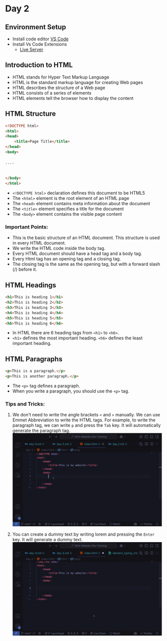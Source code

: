 # Day 2




## Environment Setup
- Install code editor [VS Code](https://code.visualstudio.com/)
- Install Vs Code Extensions
  - [Live Server](https://marketplace.visualstudio.com/items?itemName=ms-vscode.live-server)

## Introduction to HTML

- HTML stands for Hyper Text Markup Language
- HTML is the standard markup language for creating Web pages
- HTML describes the structure of a Web page
- HTML consists of a series of elements
- HTML elements tell the browser how to display the content

## HTML Structure
```html
<!DOCTYPE html>
<html>
<head>
    <title>Page Title</title>
</head>
<body>

....


</body>
</html>
```

- ```<!DOCTYPE html>``` declaration defines this document to be HTML5
- The ```<html>``` element is the root element of an HTML page
- The ```<head>``` element contains meta information about the document
- The ```<title>``` element specifies a title for the document
- The ```<body>``` element contains the visible page content

### Important Points:  
- This is the basic structure of an HTML document. This structure is used in every HTML document.
- We write the HTML code inside the body tag.
- Every HTML document should have a head tag and a body tag.
- Every Html tag has an opening tag and a closing tag.
- The closing tag is the same as the opening tag, but with a forward slash (/) before it.

## HTML Headings
```html
<h1>This is heading 1</h1>
<h2>This is heading 2</h2>
<h3>This is heading 3</h3>
<h4>This is heading 4</h4>
<h5>This is heading 5</h5>
<h6>This is heading 6</h6>
```

- In HTML there are 6 heading tags from ```<h1>``` to ```<h6>```.
- ```<h1>``` defines the most important heading. ```<h6>``` defines the least important heading.
  
## HTML Paragraphs
```html
<p>This is a paragraph.</p>
<p>This is another paragraph.</p>
```

- The ```<p>``` tag defines a paragraph.
- When you write a paragraph, you should use the ```<p>``` tag.

### Tips and Tricks:
1. We don't need to write the angle brackets ```<``` and ```>``` manually. We can use Emmet Abbreviation to write the HTML tags. For example, to write the paragraph tag, we can write ```p``` and press the ```Tab``` key. It will automatically generate the paragraph tag.
![Emmet Abbreviation](../gifs/element_typing_trick.gif)

2. You can create a dummy text by writing lorem and pressing the ```Enter``` key. It will generate a dummy text.
![Dummy Text Generate Trick](../gifs/dummy_text_generate_trick.gif)
